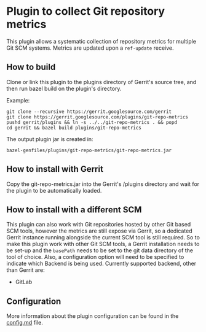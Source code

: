 # Plugin to collect Git repository metrics

This plugin allows a systematic collection of repository metrics for multiple Git SCM systems.
Metrics are updated upon a `ref-update` receive.

## How to build

Clone or link this plugin to the plugins directory of Gerrit's source tree, and then run bazel build
on the plugin's directory.

Example:

```
git clone --recursive https://gerrit.googlesource.com/gerrit
git clone https://gerrit.googlesource.com/plugins/git-repo-metrics
pushd gerrit/plugins && ln -s ../../git-repo-metrics . && popd
cd gerrit && bazel build plugins/git-repo-metrics
```

The output plugin jar is created in:

```
bazel-genfiles/plugins/git-repo-metrics/git-repo-metrics.jar
```

## How to install with Gerrit

Copy the git-repo-metrics.jar into the Gerrit's /plugins directory and wait for the plugin to be automatically
loaded.

## How to install with a different SCM

This plugin can also work with Git repositories hosted by other Git based SCM tools,
however the metrics are still expose via Gerrit, so a dedicated Gerrit instance running alongside the current
SCM tool is still required.
So to make this plugin work with other Git SCM tools, a Gerrit installation needs to be set-up and the `basePath`
needs to be set to the git data directory of the tool of choice.
Also, a configuration option will need to be specified to indicate which Backend is being used.
Currently supported backend, other than Gerrit are:
- GitLab

## Configuration

More information about the plugin configuration can be found in the [config.md](src/resources/Documentation/config.md)
file.

